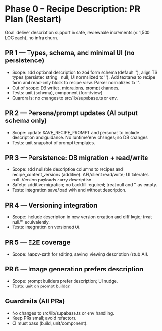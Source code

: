# Phase 0 – Recipe Description: PR Plan (Restart)

Goal: deliver description support in safe, reviewable increments (≤ 1,500 LOC each), no infra churn.

## PR 1 — Types, schema, and minimal UI (no persistence)

- Scope: add optional description to zod form schema (default ''), align TS types (persisted string | null; UI normalized to ''). Add textarea to recipe form and read-only block to recipe view. Parser normalizes to ''.
- Out of scope: DB writes, migrations, prompt changes.
- Tests: unit (schema), component (form/view).
- Guardrails: no changes to src/lib/supabase.ts or env.

## PR 2 — Persona/prompt updates (AI output schema only)

- Scope: update SAVE_RECIPE_PROMPT and personas to include description and guidance. No runtime/env changes; no DB changes.
- Tests: unit snapshot of prompt templates.

## PR 3 — Persistence: DB migration + read/write

- Scope: add nullable description columns to recipes and recipe_content_versions (additive). API/client read/write; UI tolerates null. Version payloads carry description.
- Safety: additive migration; no backfill required; treat null and '' as empty.
- Tests: integration save/load with and without description.

## PR 4 — Versioning integration

- Scope: include description in new version creation and diff logic; treat null/'' equivalently.
- Tests: integration on versioned UI.

## PR 5 — E2E coverage

- Scope: happy-path for editing, saving, viewing description (stub AI).

## PR 6 — Image generation prefers description

- Scope: prompt builders prefer description; UI nudge.
- Tests: unit on prompt builder.

## Guardrails (All PRs)

- No changes to src/lib/supabase.ts or env handling.
- Keep PRs small; avoid refactors.
- CI must pass (build, unit/component).

